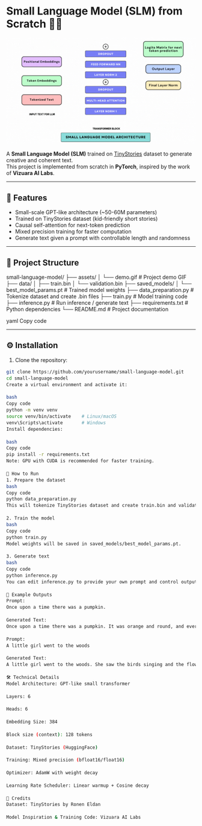 # Small Language Model (SLM) from Scratch 👩‍💻

![Project Demo](assets/demo.gif)  

A **Small Language Model (SLM)** trained on [TinyStories](https://huggingface.co/datasets/roneneldan/TinyStories) dataset to generate creative and coherent text.  
This project is implemented from scratch in **PyTorch**, inspired by the work of **Vizuara AI Labs**.  

---

## 🌟 Features

- Small-scale GPT-like architecture (~50-60M parameters)  
- Trained on TinyStories dataset (kid-friendly short stories)  
- Causal self-attention for next-token prediction  
- Mixed precision training for faster computation  
- Generate text given a prompt with controllable length and randomness  

---

## 📂 Project Structure

small-language-model/
├── assets/
│ └── demo.gif # Project demo GIF
├── data/
│ ├── train.bin
│ └── validation.bin
├── saved_models/
│ └── best_model_params.pt # Trained model weights
├── data_preparation.py # Tokenize dataset and create .bin files
├── train.py # Model training code
├── inference.py # Run inference / generate text
├── requirements.txt # Python dependencies
└── README.md # Project documentation

yaml
Copy code

---

## ⚙️ Installation

1. Clone the repository:

```bash
git clone https://github.com/yourusername/small-language-model.git
cd small-language-model
Create a virtual environment and activate it:

bash
Copy code
python -m venv venv
source venv/bin/activate    # Linux/macOS
venv\Scripts\activate       # Windows
Install dependencies:

bash
Copy code
pip install -r requirements.txt
Note: GPU with CUDA is recommended for faster training.

📝 How to Run
1. Prepare the dataset
bash
Copy code
python data_preparation.py
This will tokenize TinyStories dataset and create train.bin and validation.bin.

2. Train the model
bash
Copy code
python train.py
Model weights will be saved in saved_models/best_model_params.pt.

3. Generate text
bash
Copy code
python inference.py
You can edit inference.py to provide your own prompt and control output length.

🎯 Example Outputs
Prompt:
Once upon a time there was a pumpkin.

Generated Text:
Once upon a time there was a pumpkin. It was orange and round, and everyone loved it. The pumpkin rolled around in the garden and made friends with the little mice...

Prompt:
A little girl went to the woods

Generated Text:
A little girl went to the woods. She saw the birds singing and the flowers blooming. Suddenly, she found a hidden path that led to a magical treehouse...

🛠️ Technical Details
Model Architecture: GPT-like small transformer

Layers: 6

Heads: 6

Embedding Size: 384

Block size (context): 128 tokens

Dataset: TinyStories (HuggingFace)

Training: Mixed precision (bfloat16/float16)

Optimizer: AdamW with weight decay

Learning Rate Scheduler: Linear warmup + Cosine decay

👏 Credits
Dataset: TinyStories by Ronen Eldan

Model Inspiration & Training Code: Vizuara AI Labs
